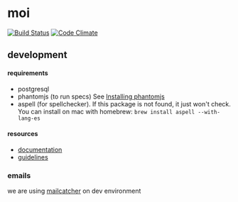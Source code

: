 # moi
[![Build Status](https://travis-ci.org/GrowMoi/moi.svg?branch=MOI-HSA-008-users-admin)](https://travis-ci.org/GrowMoi/moi)
[![Code Climate](https://codeclimate.com/github/GrowMoi/moi/badges/gpa.svg)](https://codeclimate.com/github/GrowMoi/moi)

## development

#### requirements

- postgresql
- phantomjs (to run specs) See [Installing phantomjs](https://github.com/teampoltergeist/poltergeist#installing-phantomjs)
- aspell (for spellchecker). If this package is not found, it just won't check. You can install on mac with homebrew: `brew install aspell --with-lang-es`

#### resources

- [documentation](http://www.rubydoc.info/github/GrowMoi/moi/master)
- [guidelines](https://github.com/GrowMoi/moi/blob/master/guidelines.md)

### emails
we are using [mailcatcher](http://mailcatcher.me/) on dev environment
